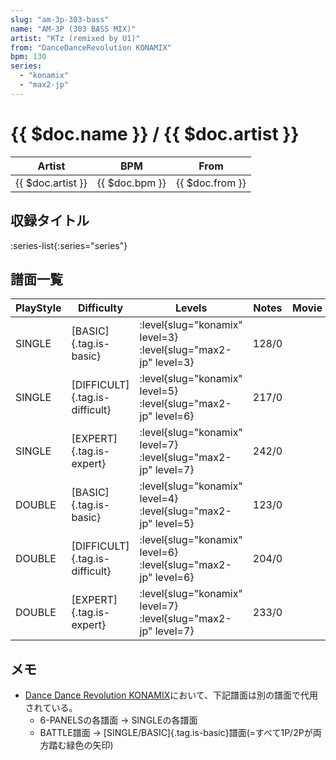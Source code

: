 ```yaml
---
slug: "am-3p-303-bass"
name: "AM-3P (303 BASS MIX)"
artist: "KTz (remixed by U1)"
from: "DanceDanceRevolution KONAMIX"
bpm: 130
series:
  - "konamix"
  - "max2-jp"
---
```


# {{ $doc.name }} / {{ $doc.artist }}

|Artist|BPM|From|
|------|---|----|
|{{ $doc.artist }}|{{ $doc.bpm }}|{{ $doc.from }}|

## 収録タイトル

:series-list{:series="series"}

## 譜面一覧

|PlayStyle|Difficulty|Levels|Notes|Movie|
|---------|----------|------|-----|-----|
|SINGLE|[BASIC]{.tag.is-basic}|:level{slug="konamix" level=3} :level{slug="max2-jp" level=3}|128/0||
|SINGLE|[DIFFICULT]{.tag.is-difficult}|:level{slug="konamix" level=5} :level{slug="max2-jp" level=6}|217/0||
|SINGLE|[EXPERT]{.tag.is-expert}|:level{slug="konamix" level=7} :level{slug="max2-jp" level=7}|242/0||
|DOUBLE|[BASIC]{.tag.is-basic}|:level{slug="konamix" level=4} :level{slug="max2-jp" level=5}|123/0||
|DOUBLE|[DIFFICULT]{.tag.is-difficult}|:level{slug="konamix" level=6} :level{slug="max2-jp" level=6}|204/0||
|DOUBLE|[EXPERT]{.tag.is-expert}|:level{slug="konamix" level=7} :level{slug="max2-jp" level=7}|233/0||

## メモ

- [Dance Dance Revolution KONAMIX](/series/konamix)において、下記譜面は別の譜面で代用されている。
  - 6-PANELSの各譜面 → SINGLEの各譜面
  - BATTLE譜面 → [SINGLE/BASIC]{.tag.is-basic}譜面(=すべて1P/2Pが両方踏む緑色の矢印)
